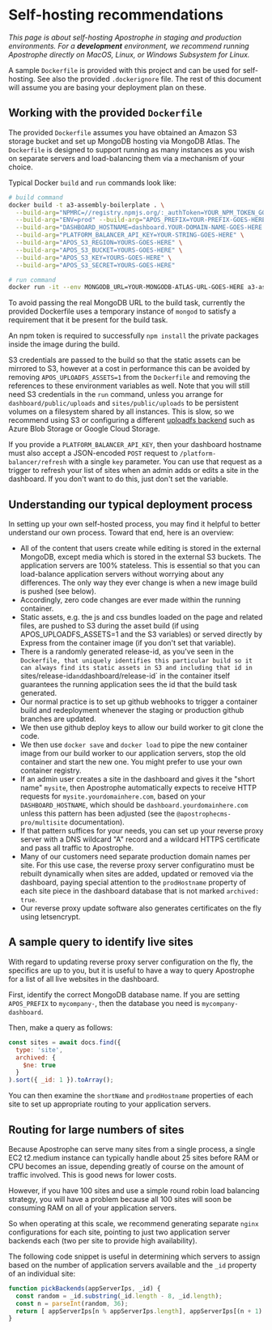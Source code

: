 # Self-hosting recommendations

*This page is about self-hosting Apostrophe in staging and production environments.
For a **development** environment, we recommend running Apostrophe directly on
MacOS, Linux, or Windows Subsystem for Linux.*

A sample `Dockerfile` is provided with this project and can be used for self-hosting.
See also the provided `.dockerignore` file. The rest of this document will assume
you are basing your deployment plan on these.

## Working with the provided `Dockerfile`

The provided `Dockerfile` assumes you have obtained an Amazon S3 storage bucket and set up
MongoDB hosting via MongoDB Atlas. The `Dockerfile` is designed to support running as many
instances as you wish on separate servers and load-balancing them via a mechanism of your
choice.

Typical Docker `build` and `run` commands look like:

```bash
# build command
docker build -t a3-assembly-boilerplate . \
  --build-arg="NPMRC=//registry.npmjs.org/:_authToken=YOUR_NPM_TOKEN_GOES_HERE" \
  --build-arg="ENV=prod" --build-arg="APOS_PREFIX=YOUR-PREFIX-GOES-HERE-" \
  --build-arg="DASHBOARD_HOSTNAME=dashboard.YOUR-DOMAIN-NAME-GOES-HERE.com" \
  --build-arg="PLATFORM_BALANCER_API_KEY=YOUR-STRING-GOES-HERE" \
  --build-arg="APOS_S3_REGION=YOURS-GOES-HERE" \
  --build-arg="APOS_S3_BUCKET=YOURS-GOES-HERE" \
  --build-arg="APOS_S3_KEY=YOURS-GOES-HERE" \
  --build-arg="APOS_S3_SECRET=YOURS-GOES-HERE"

# run command
docker run -it --env MONGODB_URL=YOUR-MONGODB-ATLAS-URL-GOES-HERE a3-assembly-boilerplate
```

To avoid passing the real MongoDB URL to the build task, currently the provided Dockerfile uses a
temporary instance of `mongod` to satisfy a requirement that it be present for the build task.

An npm token is required to successfully `npm install` the private packages inside the
image during the build.

S3 credentials are passed to the build so that the static assets can be mirrored to S3, however
at a cost in performance this can be avoided by removing `APOS_UPLOADFS_ASSETS=1` from
the `Dockerfile` and removing the references to these environment variables as well. Note
that you will still need S3 credentials in the `run` command, unless you arrange for
`dashboard/public/uploads` and `sites/public/uploads` to be persistent volumes on a
filesystem shared by all instances. This is slow, so we recommend using S3 or configuring
a different [uploadfs backend](https://github.com/apostrophecms/uploadfs) such as
Azure Blob Storage or Google Cloud Storage.

If you provide a `PLATFORM_BALANCER_API_KEY`, then your dashboard hostname must
also accept a JSON-encoded `POST` request to `/platform-balancer/refresh` with a single `key`
parameter. You can use that request as a trigger to refresh your list of sites when an admin adds
or edits a site in the dashboard. If you don't want to do this, just don't set the variable.

## Understanding our typical deployment process

In setting up your own self-hosted process, you may find it helpful to better understand
our own process. Toward that end, here is an overview:

* All of the content that users create while editing is stored in the external MongoDB,
except media which is stored in the external S3 buckets. The application servers are 100%
stateless. This is essential so that you can load-balance application servers without
worrying about any differences. The only way they ever change is when a new image build
is pushed (see below).
* Accordingly, zero code changes are ever made within the running container.
* Static assets, e.g. the js and css bundles loaded on the page and related files,
are pushed to S3 during the asset build (if using APOS_UPLOADFS_ASSETS=1 and the S3
variables) or served directly by Express from the container image (if you don't set
that variable).
* There is a randomly generated release-id, as you've seen in the `Dockerfile, that
uniquely identifies this particular build so it can always find its static assets
in S3 and including that id in `sites/release-id` and `dashboard/release-id` in the
container itself guarantees the running application sees the id that the build task
generated.
* Our normal practice is to set up github webhooks to trigger a container build and
redeployment whenever the staging or production github branches are updated.
* We then use github deploy keys to allow our build worker to git clone the code.
* We then use `docker save` and `docker load` to pipe the new container image from
our build worker to our application servers, stop the old container and start the
new one. You might prefer to use your own container registry.
* If an admin user creates a site in the dashboard and gives it the "short name"
`mysite`, then Apostrophe automatically expects to receive HTTP requests for
`mysite.yourdomainhere.com`, based on your `DASHBOARD_HOSTNAME`, which should be
`dashboard.yourdomainhere.com` unless this pattern has been adjusted (see the
`@apostrophecms-pro/multisite` documentation).
* If that pattern suffices for your needs, you can set up your reverse proxy server
with a DNS wildcard "A" record and a wildcard HTTPS certificate and pass all
traffic to Apostrophe.
* Many of our customers need separate production domain names per site. For this
use case, the reverse proxy server configuratino must be rebuilt dynamically when
sites are added, updated or removed via the dashboard, paying special attention to the
`prodHostname` property of each site piece in the dashboard database that
is not marked `archived: true`.
* Our reverse proxy update software also generates certificates on the fly
using letsencrypt.

## A sample query to identify live sites

With regard to updating reverse proxy server configuration on the fly, the specifics
are up to you, but it is useful to have a way to query Apostrophe for a list of all
live websites in the dashboard.

First, identify the correct MongoDB database name. If you are setting `APOS_PREFIX` to
`mycompany-`, then the database you need is `mycompany-dashboard`.

Then, make a query as follows:

```javascript
const sites = await docs.find({
  type: 'site',
  archived: {
    $ne: true
  }
).sort({ _id: 1 }).toArray();
```

You can then examine the `shortName` and `prodHostname` properties of each site to
set up appropriate routing to your application servers.

## Routing for large numbers of sites

Because Apostrophe can serve many sites from a single process, a single EC2 t2.medium
instance can typically handle about 25 sites before RAM or CPU becomes an issue, depending
greatly of course on the amount of traffic involved. This is good news for lower costs.

However, if you have 100 sites and use a simple round robin load balancing strategy, you
will have a problem because all 100 sites will soon be consuming RAM on all of your
application servers.

So when operating at this scale, we recommend generating separate `nginx` configurations
for each site, pointing to just two application server backends each (two per site to provide
high availability).

The following code snippet is useful in determining which servers to assign based on the
number of application servers available and the `_id` property of an individual site:

```javascript
function pickBackends(appServerIps, _id) {
  const random = _id.substring(_id.length - 8, _id.length);
  const n = parseInt(random, 36);
  return [ appServerIps[n % appServerIps.length], appServerIps[(n + 1) % appServerIps.length] ];
}
```